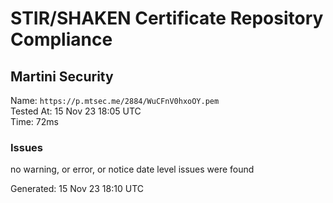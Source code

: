 # STIR/SHAKEN Certificate Repository Compliance

## Martini Security

Name: `https://p.mtsec.me/2884/WuCFnV0hxoOY.pem`\
Tested At: 15 Nov 23 18:05 UTC\
Time: 72ms

### Issues

no warning, or error, or notice date level issues were found

Generated: 15 Nov 23 18:10 UTC